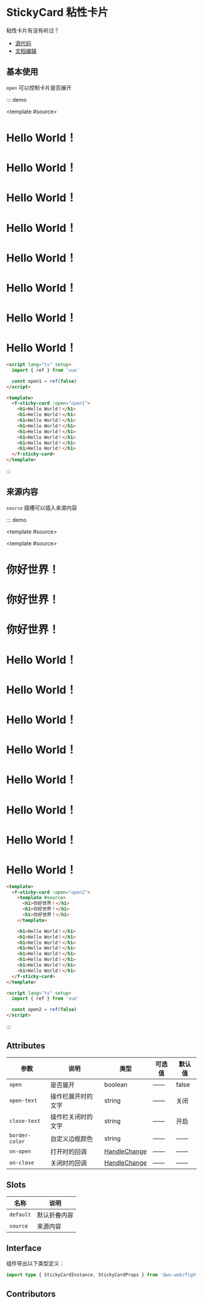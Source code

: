 # StickyCard 粘性卡片

粘性卡片有没有听过？

- [源代码](https://github.com/FightingDesign/fighting-design/tree/master/packages/fighting-design/sticky-card)
- [文档编辑](https://github.com/FightingDesign/fighting-design/blob/master/docs/docs/components/sticky-card.md)

## 基本使用

`open` 可以控制卡片是否展开

::: demo

<template #source>
<f-sticky-card :open="open1">

  <h1>Hello World！</h1>
  <h1>Hello World！</h1>
  <h1>Hello World！</h1>
  <h1>Hello World！</h1>
  <h1>Hello World！</h1>
  <h1>Hello World！</h1>
  <h1>Hello World！</h1>
  <h1>Hello World！</h1>
</f-sticky-card>
</template>

```html
<script lang="ts" setup>
  import { ref } from 'vue'

  const open1 = ref(false)
</script>

<template>
  <f-sticky-card :open="open1">
    <h1>Hello World！</h1>
    <h1>Hello World！</h1>
    <h1>Hello World！</h1>
    <h1>Hello World！</h1>
    <h1>Hello World！</h1>
    <h1>Hello World！</h1>
    <h1>Hello World！</h1>
    <h1>Hello World！</h1>
  </f-sticky-card>
</template>
```

:::

## 来源内容

`source` 插槽可以插入来源内容

::: demo

<template #source>
<f-sticky-card :open="open2">

<template #source>

<h1>你好世界！</h1>
<h1>你好世界！</h1>
<h1>你好世界！</h1>
</template>

  <h1>Hello World！</h1>
  <h1>Hello World！</h1>
  <h1>Hello World！</h1>
  <h1>Hello World！</h1>
  <h1>Hello World！</h1>
  <h1>Hello World！</h1>
  <h1>Hello World！</h1>
  <h1>Hello World！</h1>
</f-sticky-card>
</template>

```html
<template>
  <f-sticky-card :open="open2">
    <template #source>
      <h1>你好世界！</h1>
      <h1>你好世界！</h1>
      <h1>你好世界！</h1>
    </template>

    <h1>Hello World！</h1>
    <h1>Hello World！</h1>
    <h1>Hello World！</h1>
    <h1>Hello World！</h1>
    <h1>Hello World！</h1>
    <h1>Hello World！</h1>
    <h1>Hello World！</h1>
    <h1>Hello World！</h1>
  </f-sticky-card>
</template>

<script lang="ts" setup>
  import { ref } from 'vue'

  const open2 = ref(false)
</script>
```

:::

## Attributes

| 参数           | 说明               | 类型                                                               | 可选值 | 默认值 |
| -------------- | ------------------ | ------------------------------------------------------------------ | ------ | ------ |
| `open`         | 是否展开           | boolean                                                            | ——     | false  |
| `open-text`    | 操作栏展开时的文字 | string                                                             | ——     | 关闭   |
| `close-text`   | 操作栏关闭时的文字 | string                                                             | ——     | 开启   |
| `border-color` | 自定义边框颜色     | string                                                             | ——     | ——     |
| `on-open`      | 打开时的回调       | <a href="/components/interface.html#handlechange">HandleChange</a> | ——     | ——     |
| `on-close`     | 关闭时的回调       | <a href="/components/interface.html#handlechange">HandleChange</a> | ——     | ——     |

## Slots

| 名称      | 说明         |
| --------- | ------------ |
| `default` | 默认折叠内容 |
| `source`  | 来源内容     |

## Interface

组件导出以下类型定义：

```ts
import type { StickyCardInstance, StickyCardProps } from '@wu-web/fighting-design'
```

## Contributors

<a href="https://github.com/Tyh2001" target="_blank">
  <f-avatar round src="https://avatars.githubusercontent.com/u/73180970?v=4" />
</a>

<script setup lang="ts">
  import { ref } from 'vue'

  const open1 = ref(false)
  const open2 = ref(false)
</script>
